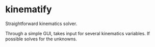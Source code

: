 # kinematify
Straightforward kinematics solver.

Through a simple GUI, takes input for several kinematics variables.
If possible solves for the unknowns.
